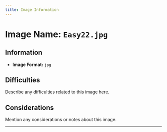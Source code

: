 ```yaml
---
title: Image Information
---
```


# Image Name: `Easy22.jpg`

## Information

- **Image Format:** `jpg`

## Difficulties

Describe any difficulties related to this image here.

## Considerations

Mention any considerations or notes about this image.

---
